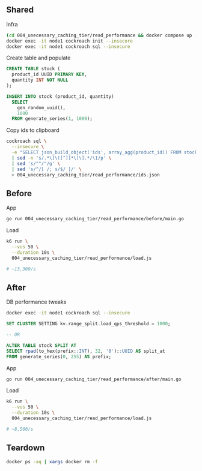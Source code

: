 ## Shared

Infra

``` sh
(cd 004_unecessary_caching_tier/read_performance && docker compose up -d)
docker exec -it node1 cockroach init --insecure
docker exec -it node1 cockroach sql --insecure
```

Create table and populate

``` sql
CREATE TABLE stock (
  product_id UUID PRIMARY KEY,
  quantity INT NOT NULL
);

INSERT INTO stock (product_id, quantity)
  SELECT
    gen_random_uuid(),
    1000
  FROM generate_series(1, 1000);
```

Copy ids to clipboard

``` sh
cockroach sql \
  --insecure \
  -e "SELECT json_build_object('ids', array_agg(product_id)) FROM stock" \
  | sed -n 's/.*\[\([^]]*\)\].*/\1/p' \
  | sed 's/""/"/g' \
  | sed 's/^/[ /; s/$/ ]/' \
  > 004_unecessary_caching_tier/read_performance/ids.json
```

## Before

App

``` sh
go run 004_unecessary_caching_tier/read_performance/before/main.go
```

Load

``` sh
k6 run \
  --vus 50 \
  --duration 10s \
  004_unecessary_caching_tier/read_performance/load.js

# ~13,300/s
```

## After

DB performance tweaks

``` sh
docker exec -it node1 cockroach sql --insecure
```

``` sql
SET CLUSTER SETTING kv.range_split.load_qps_threshold = 1000;

-- OR

ALTER TABLE stock SPLIT AT
SELECT rpad(to_hex(prefix::INT), 32, '0')::UUID AS split_at
FROM generate_series(0, 255) AS prefix;
```

App

``` sh
go run 004_unecessary_caching_tier/read_performance/after/main.go
```

Load

``` sh
k6 run \
  --vus 50 \
  --duration 10s \
  004_unecessary_caching_tier/read_performance/load.js

# ~8,500/s
```

## Teardown

``` sh
docker ps -aq | xargs docker rm -f
```